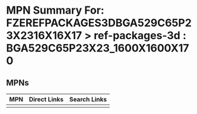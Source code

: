 



# MPN Summary For: FZEREFPACKAGES3DBGA529C65P23X2316X16X17 > ref-packages-3d : BGA529C65P23X23_1600X1600X170

## MPNs
  

|MPN|Direct Links|Search Links|
| :--- | :--- | :--- |
||||
